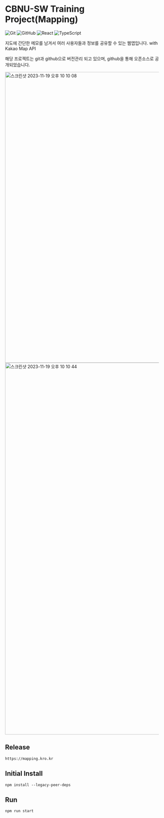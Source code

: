 # CBNU-SW Training Project(Mapping)

![Git](https://img.shields.io/badge/git-%23F05033.svg?style=for-the-badge&logo=git&logoColor=white)
![GitHub](https://img.shields.io/badge/github-%23121011.svg?style=for-the-badge&logo=github&logoColor=white)
![React](https://img.shields.io/badge/react-%2320232a.svg?style=for-the-badge&logo=react&logoColor=%2361DAFB)
![TypeScript](https://img.shields.io/badge/typescript-%23007ACC.svg?style=for-the-badge&logo=typescript&logoColor=white)

지도에 간단한 메모를 남겨서 여러 사용자들과 정보를 공유할 수 있는 웹앱입니다. with Kakao Map API

해당 프로젝트는 git과 github으로 버전관리 되고 있으며, github을 통해 오픈소스로 공개되었습니다.

<img width="951" alt="스크린샷 2023-11-19 오후 10 10 08" src="https://github.com/mapping-cbnu/frontend/assets/80758613/cbaf148e-efa4-4cd9-a800-4a0b7b5b62fb">

<img width="1216" alt="스크린샷 2023-11-19 오후 10 10 44" src="https://github.com/mapping-cbnu/frontend/assets/80758613/0b301910-a78a-40f6-8fa5-55c1a189dd83">

## Release
    https://mapping.kro.kr

## Initial Install
    npm install --legacy-peer-deps

## Run
    npm run start
